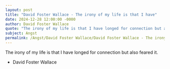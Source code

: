 ```yaml
---
layout: post
title: "David Foster Wallace - The irony of my life is that I have"
date: 2024-12-28 12:00:00 -0000
author: David Foster Wallace
quote: "The irony of my life is that I have longed for connection but also feared it."
subject: Angst
permalink: /Angst/David Foster Wallace/David Foster Wallace - The irony of my life is that I have
---
```


The irony of my life is that I have longed for connection but also feared it.

- David Foster Wallace
